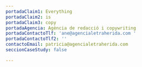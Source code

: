 ```yaml
---
portadaClaim1: Everything
portadaClaim2: is
portadaClaim3: copy
portadaAgencia: Agència de redacció i copywriting
portadaContactoTlf: 'ane@agencialetraherida.com '
portadaContactoTlf2: ''
contactoEmail: patricia@agencialetraherida.com
seccionCaseStudy: false

---
```

